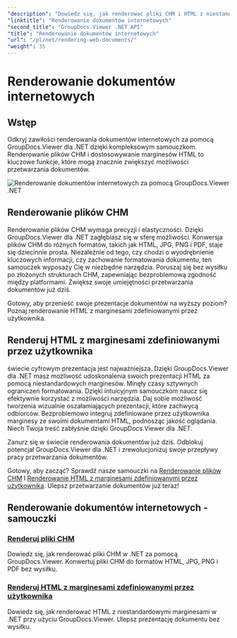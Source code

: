 ```yaml
---
"description": "Dowiedz się, jak renderować pliki CHM i HTML z niestandardowymi marginesami w .NET przy użyciu GroupDocs.Viewer. Konwertuj CHM do formatów HTML, JPG, PNG i PDF bezproblemowo."
"linktitle": "Renderowanie dokumentów internetowych"
"second_title": "GroupDocs.Viewer .NET API"
"title": "Renderowanie dokumentów internetowych"
"url": "/pl/net/rendering-web-documents/"
"weight": 35
---
```


# Renderowanie dokumentów internetowych

## Wstęp

Odkryj zawiłości renderowania dokumentów internetowych za pomocą GroupDocs.Viewer dla .NET dzięki kompleksowym samouczkom. Renderowanie plików CHM i dostosowywanie marginesów HTML to kluczowe funkcje, które mogą znacznie zwiększyć możliwości przetwarzania dokumentów.

![Renderowanie dokumentów internetowych za pomocą GroupDocs.Viewer .NET](/viewer/rendering-web-documents/image.png)

## Renderowanie plików CHM

Renderowanie plików CHM wymaga precyzji i elastyczności. Dzięki GroupDocs.Viewer dla .NET zagłębiasz się w sferę możliwości. Konwersja plików CHM do różnych formatów, takich jak HTML, JPG, PNG i PDF, staje się dziecinnie prosta. Niezależnie od tego, czy chodzi o wyodrębnienie kluczowych informacji, czy zachowanie formatowania dokumentu, ten samouczek wyposaży Cię w niezbędne narzędzia. Poruszaj się bez wysiłku po złożonych strukturach CHM, zapewniając bezproblemową zgodność między platformami. Zwiększ swoje umiejętności przetwarzania dokumentów już dziś.

Gotowy, aby przenieść swoje prezentacje dokumentów na wyższy poziom? Poznaj renderowanie HTML z marginesami zdefiniowanymi przez użytkownika.

## Renderuj HTML z marginesami zdefiniowanymi przez użytkownika

świecie cyfrowym prezentacja jest najważniejsza. Dzięki GroupDocs.Viewer dla .NET masz możliwość udoskonalenia swoich prezentacji HTML za pomocą niestandardowych marginesów. Minęły czasy sztywnych ograniczeń formatowania. Dzięki intuicyjnym samouczkom naucz się efektywnie korzystać z możliwości narzędzia. Daj sobie możliwość tworzenia wizualnie oszałamiających prezentacji, które zachwycą odbiorców. Bezproblemowo integruj zdefiniowane przez użytkownika marginesy ze swoimi dokumentami HTML, podnosząc jakość oglądania. Niech Twoja treść zabłyśnie dzięki GroupDocs.Viewer dla .NET.

Zanurz się w świecie renderowania dokumentów już dziś. Odblokuj potencjał GroupDocs.Viewer dla .NET i zrewolucjonizuj swoje przepływy pracy przetwarzania dokumentów.

Gotowy, aby zacząć? Sprawdź nasze samouczki na [Renderowanie plików CHM](./render-chm/) I [Renderowanie HTML z marginesami zdefiniowanymi przez użytkownika](./render-html-margins/). Ulepsz przetwarzanie dokumentów już teraz!
## Renderowanie dokumentów internetowych - samouczki
### [Renderuj pliki CHM](./render-chm/)
Dowiedz się, jak renderować pliki CHM w .NET za pomocą GroupDocs.Viewer. Konwertuj pliki CHM do formatów HTML, JPG, PNG i PDF bez wysiłku.
### [Renderuj HTML z marginesami zdefiniowanymi przez użytkownika](./render-html-margins/)
Dowiedz się, jak renderować HTML z niestandardowymi marginesami w .NET przy użyciu GroupDocs.Viewer. Ulepsz prezentację dokumentu bez wysiłku.